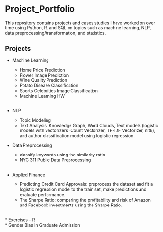 # Project_Portfolio

This repository contains projects and cases studies I have worked on over time using Python, R, and SQL 
on topics such as machine learning, NLP, data preprocessing/transformation, and statistics.

## Projects 
* Machine Learning <br>
    * Home Price Prediction <br>
    * Flower Image Prediction <br>
    * Wine Quality Prediction <br>
    * Potato Disease Classification <br>
    *  Sports Celebrities Image Classification <br>
    *  Machine Learning HW  
  <br>
* NLP <br>
   * Topic Modeling <br>
   * Text Analysis: Knowledge Graph, Word Clouds, Text models (logistic models with vectorizers (Count Vectorizer, TF-IDF Vectorizer, nltk), and author classification model using logistic regression. <br>

* Data Preprocessing <br>
    * classify keywords using the similarity ratio <br>
    * NYC 311 Public Data Preprocessing <br>
  <br>
* Applied Finance <br>
    * Predicting Credit Card Approvals: preprocess the dataset and fit a logistic regression model to the train set, make predictions and evaluate performance. <br>
    * The Sharpe Ratio: comparing the profitability and risk of Amazon and Facebook investments using the Sharpe Ratio. <br>
<br>
* Exercises - R <br>
    * Gender Bias in Graduate Admission <br>
